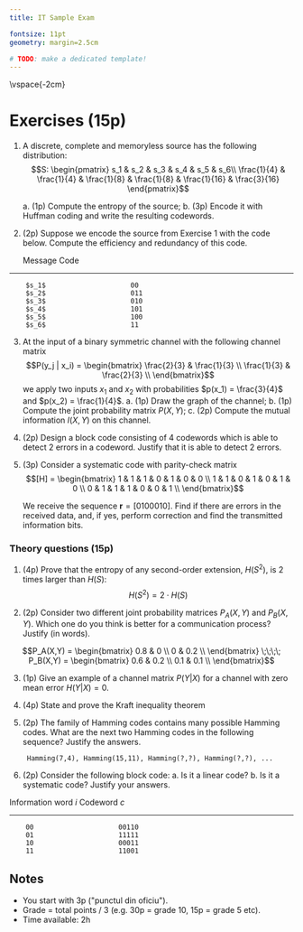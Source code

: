 ```yaml
---
title: IT Sample Exam

fontsize: 11pt
geometry: margin=2.5cm

# TODO: make a dedicated template!
---
```


\vspace{-2cm}

# Exercises (15p)

1. A discrete, complete and memoryless source has the following distribution: 
$$S: \begin{pmatrix}
	s_1 & s_2 & s_3 & s_4 & s_5 & s_6\\
	\frac{1}{4} & \frac{1}{4} & \frac{1}{8} & \frac{1}{8} & \frac{1}{16} & \frac{3}{16}
	\end{pmatrix}$$

    a. (1p) Compute the entropy of the source;
    b. (3p) Encode it with Huffman coding and write the resulting codewords.

1. (2p) Suppose we encode the source from Exercise 1 with the code below. Compute the efficiency and redundancy of this code.
  
    Message                       Code
------------------------- -------------------
        $s_1$                     00     
        $s_2$                     011    
        $s_3$                     010     
        $s_4$                     101     
        $s_5$                     100
        $s_6$                     11
        
	

3. At the input of a binary symmetric channel with the following channel matrix
	$$P(y_j | x_i) = 
	\begin{bmatrix}
	\frac{2}{3} & \frac{1}{3} \\
	\frac{1}{3} & \frac{2}{3} \\
	\end{bmatrix}$$
	we apply two inputs $x_1$ and $x_2$ with probabilities $p(x_1) = \frac{3}{4}$ and $p(x_2) = \frac{1}{4}$.
    a. (1p) Draw the graph of the channel;
    b. (1p) Compute the joint probability matrix $P(X,Y)$;
    c. (2p) Compute the mutual information $I(X,Y)$ on this channel.

2. (2p) Design a block code consisting of 4 codewords which is able to detect 2 errors in a codeword. 
Justify that it is able to detect 2 errors.

1. (3p) Consider a systematic code with parity-check matrix 
	$$[H] = 
	\begin{bmatrix}
	1 & 1 & 1 & 0 & 1 & 0 & 0 \\
	1 & 1 & 0 & 1 & 0 & 1 & 0 \\
	0 & 1 & 1 & 1 & 0 & 0 & 1 \\
	\end{bmatrix}$$

    We receive the sequence $\mathbf{r} = [0 1 0 0 0 1 0]$. 
    Find if there are errors in the received data, and, if yes, perform correction and find the 
	transmitted information bits.

  
### Theory questions (15p)

1. (4p) Prove that the entropy of any second-order extension, $H(S^2)$, is $2$ times larger than $H(S)$:
	$$H(S^2) = 2 \cdot H(S)$$

2. (2p) Consider two different joint probability matrices $P_A(X,Y)$ and $P_B(X,Y)$.
Which one do you think is better for a communication process? Justify (in words).

$$P_A(X,Y) = \begin{bmatrix}
    0.8 & 0 \\
    0 & 0.2 \\
\end{bmatrix}
\;\;\;\;
P_B(X,Y) = \begin{bmatrix}
    0.6 & 0.2 \\
    0.1 & 0.1 \\
\end{bmatrix}$$
  
3. (1p) Give an example of a channel matrix $P(Y|X)$ for a channel with zero mean error $H(Y|X) = 0$.
  
4. (4p) State and prove the Kraft inequality theorem
  
5. (2p) The family of Hamming codes contains many possible Hamming codes. What are the next two Hamming codes in the following sequence? Justify the answers.

        Hamming(7,4), Hamming(15,11), Hamming(?,?), Hamming(?,?), ...

6. (2p) Consider the following block code:
    a. Is it a linear code?
    b. Is it a systematic code? Justify your answers.

  Information word $i$       Codeword $c$  
------------------------- -------------------
        00                     00110     
        01                     11111     
        10                     00011     
        11                     11001  

## Notes

- You start with 3p ("punctul din oficiu"). 
- Grade = total points / 3 (e.g. 30p = grade 10, 15p = grade 5 etc).
- Time available: 2h
